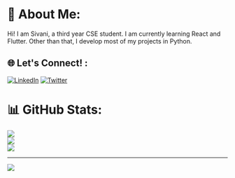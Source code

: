 # 💫 About Me:
Hi! I am Sivani, a third year CSE student. I am currently learning React and Flutter. Other than that, I develop most of my projects in Python.


## 🌐 Let's Connect! :
[![LinkedIn](https://img.shields.io/badge/LinkedIn-%230077B5.svg?logo=linkedin&logoColor=white)](https://linkedin.com/in/sivani-l-r) [![Twitter](https://img.shields.io/badge/Twitter-%231DA1F2.svg?logo=Twitter&logoColor=white)](https://twitter.com/sivani_03) 


# 📊 GitHub Stats:
![](https://github-readme-stats.vercel.app/api?username=sivani-l-r&theme=dark&hide_border=false&include_all_commits=false&count_private=false)<br/>
![](https://github-readme-streak-stats.herokuapp.com/?user=sivani-l-r&theme=dark&hide_border=false)<br/>
![](https://github-readme-stats.vercel.app/api/top-langs/?username=sivani-l-r&theme=dark&hide_border=false&include_all_commits=false&count_private=false&layout=compact)

---
[![](https://visitcount.itsvg.in/api?id=sivani-l-r&icon=0&color=0)](https://visitcount.itsvg.in)


